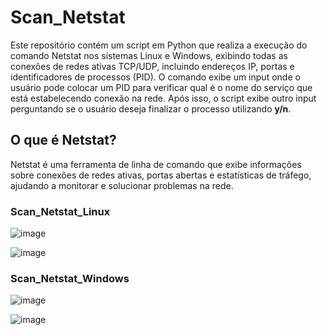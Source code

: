 # Scan_Netstat
Este repositório contém um script em Python que realiza a execução do comando Netstat nos sistemas Linux e Windows, exibindo todas as conexões de redes ativas TCP/UDP, incluindo endereços IP, portas e identificadores de processos (PID). O comando exibe um input onde o usuário pode colocar um PID para verificar qual é o nome do serviço que está estabelecendo conexão na rede. Após isso, o script exibe outro input perguntando se o usuário deseja finalizar o processo utilizando **y/n**.


## O que é Netstat?
Netstat é uma ferramenta de linha de comando que exibe informações sobre conexões de redes ativas, portas abertas e estatísticas de tráfego, ajudando a monitorar e solucionar problemas na rede.

### Scan_Netstat_Linux
![image](https://github.com/GuilhermeTart/Scan_Netstat/assets/136984328/062eddfe-f0eb-486d-92b8-766b7b1e37ba)

![image](https://github.com/GuilhermeTart/Scan_Netstat/assets/136984328/c3fbfd47-a4a5-4f77-a5d0-1e3e36ef1bdc)



### Scan_Netstat_Windows
![image](https://github.com/GuilhermeTart/Scan_Netstat/assets/136984328/4ed6f435-86ea-441f-a9b3-7a01aa889b6b)

![image](https://github.com/GuilhermeTart/Scan_Netstat/assets/136984328/2a403b54-602c-409c-94f6-71f970ff4367)



